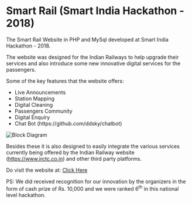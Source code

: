 # Smart Rail (Smart India Hackathon - 2018)
The Smart Rail Website in PHP and MySql developed at Smart India Hackathon - 2018.

The website was designed for the Indian Railways to help upgrade their services and also introduce some new innovative digital services for the passengers.

Some of the key features that the website offers:
<ul>
  <li>Live Announcements</li>
  <li>Station Mapping</li>
  <li>Digital Cleaning</li>
  <li>Passengers Community</li>
  <li>Digital Enquiry</li>
  <li>Chat Bot (https://github.com/ddsky/chatbot)</li>
</ul>

![Block Diagram](Block_diagram.jpg)

Besides these it is also designed to easily integrate the various services currently being offered by the Indian Railway website (https://www.irctc.co.in) and other third party platforms.

Do visit the website at: [Click Here](http://grilled-malfunction.000webhostapp.com/sih)

PS: We did received recognition for our innovation by the organizers in the form of cash prize of Rs. 10,000 and we were ranked 6<sup>th</sup> in this national level hackathon.
